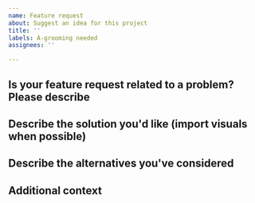 ```yaml
---
name: Feature request
about: Suggest an idea for this project
title: ''
labels: A-grooming needed
assignees: ''

---
```


## Is your feature request related to a problem? Please describe

<!-- A clear and concise description of what the problem is. Ex. I'm always frustrated when [...] -->

## Describe the solution you'd like (import visuals when possible)

<!-- A clear and concise description of what you want to happen. -->

## Describe the alternatives you've considered

<!-- A clear and concise description of any alternative solutions or features you've considered. -->

## Additional context

<!-- Add any other context or screenshots about the feature request here. -->
